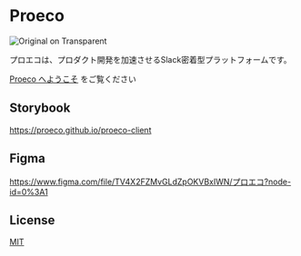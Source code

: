 # Proeco

![Original on Transparent](https://user-images.githubusercontent.com/48426654/135938082-65fc0d3e-e670-4b77-ad78-afe747a2646d.png)

プロエコは、プロダクト開発を加速させるSlack密着型プラットフォームです。

[Proeco へようこそ](https://creative-rice-df2.notion.site/Proeco-ef5d3f67c88f4b8f801fadba99bf6e6c) をご覧ください


## Storybook

https://proeco.github.io/proeco-client

## Figma
https://www.figma.com/file/TV4X2FZMvGLdZpOKVBxIWN/プロエコ?node-id=0%3A1

## License

[MIT](LICENSE)
  
